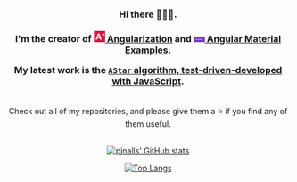 <br>
<h3 align="center">
<br>
Hi there 🙋🏾‍♂️.
<br>
<br>
I'm the creator of <a href="https://github.com/pjnalls/Angularization"><b><img src="img/a-degrees.png" width="20px"/> Angularization</b></a> and <a href="https://github.com/pjnalls/ng-material-examples"><b><img src="img/ng-mat-ex.png" width="20px"/> Angular Material Examples</b></a>.
<br> 

My latest work is the <a href="https://github.com/pjnalls/test-driven-javascript-dsa/blob/main/algorithms/search/a-star.js"><b>`AStar` algorithm, test-driven-developed with JavaScript</b></a>.

</h3>

<br>


<div align="center">
Check out all of my repositories, and please give them a ⭐ if you find any of them useful.
</div>

<div align="center">

<!--
<img src="https://bigheads.io/svg?accessory=roundGlasses&body=chest&circleColor=blue&clothing=shirt&clothingColor=blue&eyebrows=concerned&eyes=happy&faceMask=false&faceMaskColor=black&facialHair=none&graphic=none&hair=buzz&hairColor=black&hat=none&hatColor=black&lashes=false&&mask=false&mouth=openSmile&skinTone=dark" alt="pjnalls the Greeter" width="250" />
-->

<br>

[![pjnalls' GitHub stats](https://github-readme-stats.vercel.app/api?username=pjnalls&count_private=true&show_icons=true)](https://github.com/anuraghazra/github-readme-stats)

[![Top Langs](https://github-readme-stats.vercel.app/api/top-langs/?username=pjnalls&layout=compact)](https://github.com/anuraghazra/github-readme-stats)

</div>